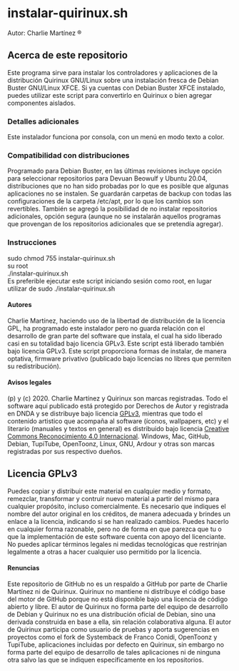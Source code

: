 # instalar-quirinux.sh
Autor: Charlie Martínez ®
## Acerca de este repositorio
Este programa sirve para instalar los controladores y aplicaciones de la distribución Quirinux GNU/Linux sobre una instalación fresca de Debian Buster GNU/Linux XFCE. Si ya cuentas con Debian Buster XFCE instalado, puedes utilizar este script para convertirlo en Quirinux o bien agregar componentes aislados.<br>
### Detalles adicionales
Este instalador funciona por consola, con un menú en modo texto a color.
### Compatibilidad con distribuciones
Programado para Debian Buster, en las últimas revisiones incluye opción para seleccionar repositorios para Devuan Beowulf y Ubuntu 20.04, distribuciones que no han sido probadas por lo que es posible que algunas aplicaciones no se instalen. Se guardarán carpetas de backup con todas las configuraciones de la carpeta /etc/apt, por lo que los cambios son revertibles. También se agregó la posibilidad de no instalar repositorios adicionales, opción segura (aunque no se instalarán aquellos programas que provengan de los repositorios adicionales que se pretendía agregar). 
### Instrucciones
sudo chmod 755 instalar-quirinux.sh <br>
su root<br>
./instalar-quirinux.sh<br>
Es preferible ejecutar este script iniciando sesión como root, en lugar utilizar de sudo ./instalar-quirinux.sh
#### Autores
Charlie Martínez, haciendo uso de la libertad de distribución de la licencia GPL, ha programado este instalador pero no guarda relación con el desarrollo de gran parte del software que instala, el cual ha sido liberado casi en su totalidad bajo licencia GPLv3. Este script está liberado también bajo licencia GPLv3. Este script proporciona formas de instalar, de manera optativa, firmware privativo (publicado bajo licencias no libres que permiten su redistribución). 
#### Avisos legales
(p) y (c) 2020. Charlie Martínez y Quirinux son marcas registradas. Todo el software aquí publicado está protegido por Derechos de Autor y registrada en DNDA y se distribuye bajo licencia <a href="https://lslspanish.github.io/translation_GPLv3_to_spanish/">GPLv3</a>, mientras que todo el contenido artistico que acompaña al software (íconos, wallpapers, etc) y el literario (manuales y textos en general) es distribuido bajo licencia <a href="https://creativecommons.org/licenses/by/4.0/deed.es">Creative Commons Reconocimiento 4.0 Internacional</a>. Windows, Mac, GitHub, Debian, TupiTube, OpenToonz, Linux, GNU, Ardour y otras son marcas registradas por sus respectivo dueños.
## Licencia GPLv3
Puedes copiar y distribuir este material en cualquier medio y formato, remezclar, transformar y contruir nuevo material a partir del mismo para cualquier propósito, incluso comercialmente. Es necesario que indiques el nombre del autor original en los créditos, de manera adecuada y brindes un enlace a la licencia, indicando si se han realizado cambios. Puedes hacerlo en cualquier forma razonable, pero no de forma en que parezca que tu o que la implementación de este software cuenta con apoyo del licenciante. No puedes aplicar términos legales ni medidas tecnológicas que restrinjan legalmente a otras a hacer cualquier uso permitido por la licencia. 
#### Renuncias
Este repositorio de GitHub no es un respaldo a GitHub por parte de Charlie Martínez ni de Quirinux. Quirinux no mantiene ni distribuye el código base del motor de GitHub porque no está disponible bajo una licencia de código abierto y libre.
El autor de Quirinux no forma parte del equipo de desarrollo de Debian y Quirinux no es una distribución oficial de Debian, sino una derivada construida en base a ella, sin relación colaborativa alguna. 
El autor de Quirinux participa como usuario de pruebas y aporta sugerencias en proyectos como el fork de Systemback de Franco Conidi, OpenToonz y TupiTube, aplicaciones incluidas por defecto en Quirinux, sin embargo no forma parte del equipo de desarrollo de tales aplicaciones ni de ninguna otra salvo las que se indiquen específicamente en los repositorios.
